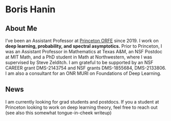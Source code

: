 # Boris Hanin

## About Me
I’ve been an Assistant Professor at [Princeton ORFE](https://orfe.princeton.edu/) since 2019. I work on **deep learning, probability, and spectral asymptotics.** Prior to Princeton, I was an Assistant Professor in Mathematics at Texas A&M, an NSF Postdoc at MIT Math, and a PhD student in Math at Northwestern, where I was supervised by Steve Zelditch. I am grateful to be supported by an NSF CAREER grant DMS-2143754 and NSF grants DMS-1855684, DMS-2133806. I am also a consultant for an ONR MURI on Foundations of Deep Learning.

## News
I am currently looking for grad students and postdocs. If you a student at Princeton looking to work on deep learning theory, feel free to reach out (see also this somewhat tongue-in-cheek writeup)

